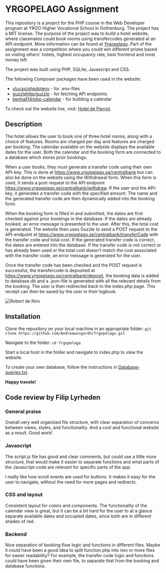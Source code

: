 # YRGOPELAGO Assignment
This repository is a project for the PHP course in the Web Developer program at YRGO Higher Vocational School in Gothenburg. The project has a MIT license. The purpose of the project was to build a hotel website, where classmates could book rooms using transfercodes generated at an API-endpoint. More information can be found at [Yrgopelago](https://www.yrgopelago.se/). Part of the assignment was a competition where you could win different prizes based on visting others' hotels, highest occupancy rate, best frontend and most money left.

The project was built using PHP, SQLite, Javascript and CSS.

The following Composer packages have been used in the website:
* [vlucas/phpdotenv](https://github.com/vlucas/phpdotenv) - for .env-files
* [guzzlehttp/guzzle](https://github.com/guzzle/guzzle) - for fetching API endpoints
* [benhall14/php-calendar](https://github.com/benhall14/php-calendar) - for building a calendar

To check out the website live, visit: [Hotel de Pierrot](https://andreawingardh.se/clown-island).

## Description
The hotel allows the user to book one of three hotel rooms, along with a choice of features. Rooms are charged per day and features are charged per booking. The calendar available on the website displays the available dates for the user. Both the calendar and the booking form are connected to a database which stores prior bookings.

When a user books, they must generate a transfer code using their own API-key. This is done at https://www.yrgopelago.se/centralbank but can also be done on the website using the Withdrawal form. When this form is used, it sends a post request to the API endpoint https://www.yrgopelago.se/centralbank/withdraw. If the user and the API-key, it generates a transfer code with the specified amount. The name and the generated transfer code are then dynamically added into the booking form.

When the booking form is filled in and submitted, the dates are first checked against prior bookings in the database. If the dates are already booked, an error message is presented to the user. After this, the total cost is generated. The website then uses Guzzle to send a POST request to the API-endpoint at https://www.yrgopelago.se/centralbank/transferCode with the transfer code and total cost. If the generated transfer code is correct, the dates are entered into the database. If the transfer code is not correct or has already been used or the total cost doesn't match the cost associated with the transfer code, an error message is generated for the user.

Once the transfer code has been checked and the POST request is successful, the transfercode is deposited at https://www.yrgopelago.se/centralbank/deposit, the booking data is added to database.db and a .json-file is generated with all the relevant details from the booking. The user is then redirected back to the index.php page. This receipt can then be saved by the user in their logbook.

![Robert de Niro](https://i.giphy.com/media/v1.Y2lkPTc5MGI3NjExbTV2cW8xOHJyZTgzdXVocTZmbXdsM3NyNXplNDVxcWd5azhvNWNzNiZlcD12MV9pbnRlcm5hbF9naWZfYnlfaWQmY3Q9Zw/LD7LJhWI2u1lqf5oUD/giphy.gif)

## Installation
Clone the repository on your local machine in an appropriate folder:
``` git clone https://github.com/Andreawingardh/Yrgopelago.git ```

Navigate to the folder:
```cd Yrgopelago ```

Start a local host in the folder and navigate to index.php to view the website.

To create your own database, follow the instructions in [Database-queries.txt](/app/database/database-queries.txt).

**Happy travels!**

## Code review by Filip Lyrheden

### General praise
Overall very well organized file structure, with clear separation of concerns between views, styles, and functionality. And a cool and functional website as a result. Good work!

### Javascript
The script.js file has good and clear comments, but could use a little more structure, that would make it easier to separate functions and what parts of the Javascript-code are relevant for specific parts of the app. 

I really like how scroll events are used for buttons. It makes it easy for the user to navigate, without the need for more pages and redirects. 

### CSS and layout
Consistent layout for colors and components. 
The functionality of the calendar view is great, but it can be a bit hard for the user to at a glance separate available dates and occupied dates, since both are in different shades of red.

### Backend
Nice separation of booking flow logic and functions in different files. Maybe it could have been a good idea to split function.php into two or more files for easier readability? For example, the transfer code logic and functions could have been given their own file, to separate that from the booking and database functions. 



